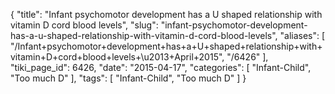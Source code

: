 {
    "title": "Infant psychomotor development has a U shaped relationship with vitamin D cord blood levels",
    "slug": "infant-psychomotor-development-has-a-u-shaped-relationship-with-vitamin-d-cord-blood-levels",
    "aliases": [
        "/Infant+psychomotor+development+has+a+U+shaped+relationship+with+vitamin+D+cord+blood+levels+\u2013+April+2015",
        "/6426"
    ],
    "tiki_page_id": 6426,
    "date": "2015-04-17",
    "categories": [
        "Infant-Child",
        "Too much D"
    ],
    "tags": [
        "Infant-Child",
        "Too much D"
    ]
}